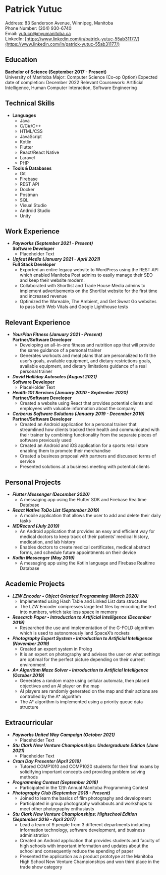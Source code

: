 # Patrick Yutuc

Address: 83 Sanderson Avenue, Winnipeg, Manitoba  
Phone Number: (204) 930-6740  
Email: yutucp@myumanitoba.ca   
LinkedIn: [https://www.linkedin.com/in/patrick-yutuc-55ab31177/](https://www.linkedin.com/in/patrick-yutuc-55ab31177/)

## Education

**Bachelor of Science (September 2017 - Present)**  
University of Manitoba
Major: Computer Science (Co-op Option)
Expected date of completion: December 2022
Relevant Coursework: Artificial Intelligence, Human Computer Interaction, Software Engineering 

## Technical Skills
* **Languages**
  * Java
  * C/C#/C++
  * HTML/CSS
  * JavaScript
  * Kotlin
  * Flutter
  * React/React Native
  * Laravel
  * PHP
* **Tools & Databases**
  * Git
  * Firebase
  * REST API
  * Docker
  * Postman
  * SQL
  * Visual Studio
  * Android Studio
  * Unity

## Work Experience
* **_Payworks (September 2021 - Present)_**  
  **Software Developer**
  * Placeholder Text
* **_Upfeat Media (January 2021 - April 2021)_**  
  **Full Stack Developer**
  * Exported an entire legacy website to WordPress using the REST API   which enabled Manitoba Post admins to easily manage their SEO and keep their website modern.
  * Collaborated with Shortlist and Trade House Media admins to implement advertisements on the Shortlist website for the first time and increased revenue
  * Optimized the Wareable, The Ambient, and Get Sweat Go websites to pass
    both Web Vitals and Google Lighthouse tests

## Relevant Experience
* **_YourPlan Fitness (January 2021 - Present)_**  
  **Partner/Software Developer**
  * Developing an all-in-one fitness and nutrition app that will provide the same guidance of a personal trainer
  * Generates workouts and meal plans that are personalized to fit the user’s goals, available equipment, and dietary restrictions
goals, available equipment, and dietary limitations
guidance of a real personal trainer
* **_David Halliday Autosales (August 2021)_**  
  **Software Developer**
  * PlaceHolder Text
* **_Health 101 Services (January 2020 - September 2020)_**  
  **Partner/Software Developer**
  * Created a website using React that provides potential clients and
    employees with valuable information about the company
* **_Cerberus Software Solutions (January 2019 - December 2019)_**  
  **Partner/Software Developer**
  * Created an Android application for a personal trainer that streamlined how clients tracked their health and communicated with their trainer by combining functionality from the separate pieces of software previously used
  * Created an Android and iOS application for a sports retail store enabling them to promote their merchandise
  * Created a business proposal with partners and discussed terms of service
  * Presented solutions at a business meeting with potential clients

## Personal Projects
* **_Flutter Messenger (December 2020)_**
  * A messaging app using the Flutter SDK and Firebase Realtime Database
* **_React Native ToDo List (September 2019)_**
  * A mobile application that allows the user to add and delete their daily tasks
* **_MDRecord (July 2019)_**
  * An Android application that provides an easy and efficient way for medical doctors to keep track of their patients’ medical history, medication, and lab history
  * Enables doctors to create medical certificates, medical abstract forms, and schedule future appointments on their device
* **_Kotlin Messenger (May 2019)_**
  * A messaging app using the Kotlin language and Firebase Realtime Database

## Academic Projects
* **_LZW Encoder • Object Oriented Programming (March 2020)_**
  * Implemented using Hash Table and Linked List data structures
  * The LZW Encoder compresses large text files by encoding the text into numbers, which take less space in memory
* **_Research Paper • Introduction to Artificial Intelligence (December 2019)_**
  * Researched the use and implementation of the G-FOLD algorithm which is used to autonomously land SpaceX’s rockets
* **_Photography Expert System • Introduction to Artificial Intelligence (November 2019)_**
  * Created an expert system in Prolog
  * It is an expert on photography and advises the user on what settings are optimal for the perfect picture depending on their current environment
* **_A\* Algorithm Maze Solver • Introduction to Artificial Intelligence (October 2019)_**
  * Generates a random maze using cellular automata, then placed objectives and an AI player on the map
  * AI players are randomly generated on the map and their actions are controlled by the A* algorithm
  * The A* algorithm is implemented using a priority queue data structure

## Extracurricular
* **_Payworks United Way Campaign (October 2021)_**
  * Placeholder Text
* **_Stu Clark New Venture Championships: Undergraduate Edition (June 2021)_**
  * Placeholder Text
* **_Cram Day Presenter (April 2019)_**
  * Tutored COMP1010 and COMP1020 students for their final exams by solidifying important concepts and providing problem solving methods
* **_Programming Contest (September 2018)_**
  * Participated in the 12th Annual Manitoba Programming Contest
* **_Photography Club (September 2018 - Present)_**
  * Joined to learn the basics of film photography and development
  * Participated in group photography walkabouts and workshops to meet other photography enthusiasts
* **_Stu Clark New Venture Championships: Highschool Edition (September 2016 - April 2017)_**
  * Lead a team of 9 people from 3 different departments including information technology, software development, and business administration
  * Created an Android application that provides students and faculty of high schools with important information and updates about the school and consequently reduce the spending of paper
  * Presented the application as a product prototype at the Manitoba High School New Venture Championships and won third place in the trade show category

